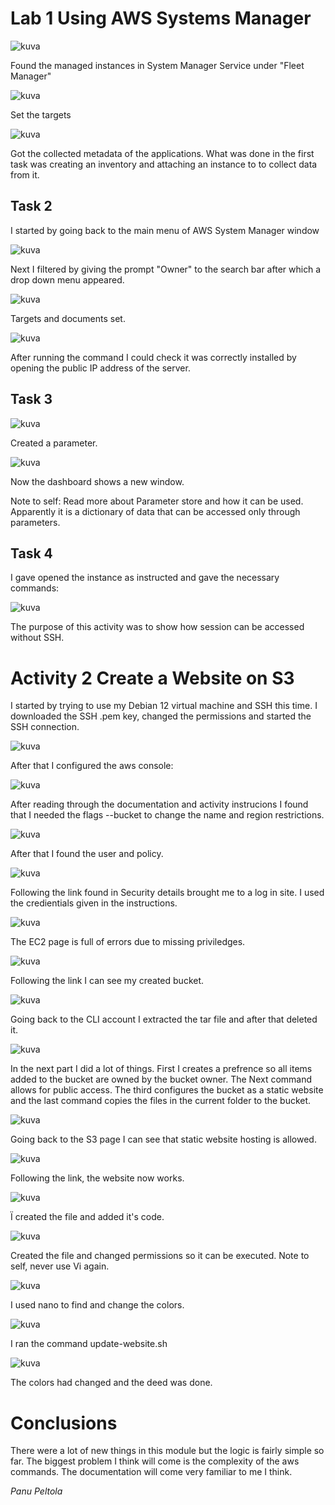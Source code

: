 # Lab 1 Using AWS Systems Manager

![kuva](https://github.com/user-attachments/assets/85348011-959a-4396-b0e6-13617ea6229c)

Found the managed instances in System Manager Service under "Fleet Manager"

![kuva](https://github.com/user-attachments/assets/bffb9572-af1f-4161-a6ec-632d236cdfc5)

Set the targets

![kuva](https://github.com/user-attachments/assets/0f95c8dc-f2ea-44a1-aad9-af639e75f0a1)

Got the collected metadata of the applications.
What was done in the first task was creating an inventory and attaching an instance to to collect data from it.

## Task 2

I started by going back to the main menu of AWS System Manager window

![kuva](https://github.com/user-attachments/assets/803af4e7-604c-451f-9308-9e3548b6be21)

Next I filtered by giving the prompt "Owner" to the search bar after which a drop down menu appeared.

![kuva](https://github.com/user-attachments/assets/dcb90e6d-ff2d-40ac-acd4-6022358a00db)

Targets and documents set.

![kuva](https://github.com/user-attachments/assets/9e7e49e3-cebc-4c05-9f02-a129ae71824d)

After running the command I could check it was correctly installed by opening the public IP address of the server.

## Task 3

![kuva](https://github.com/user-attachments/assets/b62a8b1a-48f5-4939-b9c8-4e012435bfa2)

Created a parameter.

![kuva](https://github.com/user-attachments/assets/f13c1341-1f18-4c8c-96a6-e5734430b657)

Now the dashboard shows a new window.

Note to self: Read more about Parameter store and how it can be used. Apparently it is a dictionary of data that can be accessed only through parameters.

## Task 4
I gave opened the instance as instructed and gave the necessary commands:

![kuva](https://github.com/user-attachments/assets/5bc89c7c-e07e-41fe-a430-de027f9f2da2)

The purpose of this activity was to show how session can be accessed without SSH.

# Activity 2 Create a Website on S3

I started by trying to use my Debian 12 virtual machine and SSH this time.
I downloaded the SSH .pem key, changed the permissions and started the SSH connection.

![kuva](https://github.com/user-attachments/assets/500a9145-31f0-4862-a857-8654db663b93)

After that I configured the aws console:

![kuva](https://github.com/user-attachments/assets/c4a467ba-ad8e-42d4-b412-5319482dd597)

After reading through the documentation and activity instrucions I found that I needed the flags --bucket to change the name and region restrictions.

![kuva](https://github.com/user-attachments/assets/643aeea6-a760-4231-864d-1cb6a15cf2a6)

After that I found the user and policy.

![kuva](https://github.com/user-attachments/assets/cfd1c5cf-e99a-4fd2-84e4-3725b1ea10e6)


Following the link found in Security details brought me to a log in site. I used the credientials given in the instructions.

![kuva](https://github.com/user-attachments/assets/35ca2c58-8773-4c51-8e26-f642ccfcd890)

The EC2 page is full of errors due to missing priviledges.

![kuva](https://github.com/user-attachments/assets/f54e10b8-5f98-4a16-bdda-8c7a5fec739c)

Following the link I can see my created bucket.

![kuva](https://github.com/user-attachments/assets/5e1fde3f-d0d4-43d8-a852-746ff90a92a0)


Going back to the CLI account I extracted the tar file and after that deleted it.

![kuva](https://github.com/user-attachments/assets/e89a7e8d-fecd-4afe-8a09-aececc762f07)

In the next part I did a lot of things. First I creates a prefrence so all items added to the bucket are owned by the bucket owner.
The  Next command allows for public access. The third configures the bucket as a static website and the last command copies the files in the current folder to the bucket.

![kuva](https://github.com/user-attachments/assets/0c4e3b5e-c86c-4461-8aa0-30bf824b262a)

Going back to the S3 page I can see that static website hosting is allowed.

![kuva](https://github.com/user-attachments/assets/97b52a47-9f79-4a76-a3f2-10e6392036c7)


Following the link, the website now works.

![kuva](https://github.com/user-attachments/assets/088ac556-c5e7-4bae-aa39-58a3c9f20188)


Ï created the file and added it's code.

![kuva](https://github.com/user-attachments/assets/0f81dc50-0339-4ed3-93a9-71fa65e8869e)

Created the file and changed permissions so it can be executed. Note to self, never use Vi again.

![kuva](https://github.com/user-attachments/assets/7440f1ae-26f8-4186-8257-cfb7213c3c0b)

I used nano to find and change the colors.

![kuva](https://github.com/user-attachments/assets/1b9aabf8-13d9-4a0b-8cb1-3913a3e771d6)


I ran the command update-website.sh

![kuva](https://github.com/user-attachments/assets/5a9b770f-8bd6-4b5f-92a9-03df43a5cd68)

The colors had changed and the deed was done.

# Conclusions

There were a lot of new things in this module but the logic is fairly simple so far. The biggest problem I think will come is the complexity of the aws commands. The documentation will come very familiar to me I think.

*Panu Peltola*






























